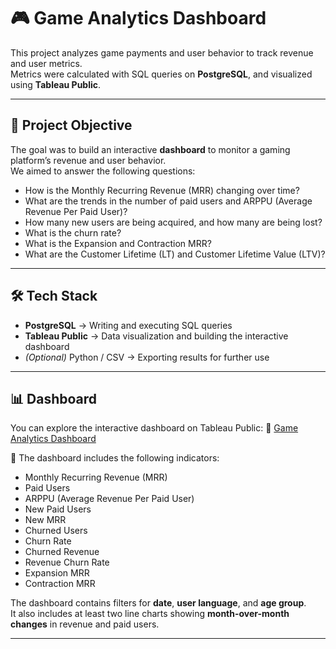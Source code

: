 # 🎮 Game Analytics Dashboard

This project analyzes game payments and user behavior to track revenue and user metrics.  
Metrics were calculated with SQL queries on **PostgreSQL**, and visualized using **Tableau Public**.

---

## 📌 Project Objective

The goal was to build an interactive **dashboard** to monitor a gaming platform’s revenue and user behavior.  
We aimed to answer the following questions:

- How is the Monthly Recurring Revenue (MRR) changing over time?  
- What are the trends in the number of paid users and ARPPU (Average Revenue Per Paid User)?  
- How many new users are being acquired, and how many are being lost?  
- What is the churn rate?  
- What is the Expansion and Contraction MRR?  
- What are the Customer Lifetime (LT) and Customer Lifetime Value (LTV)?

---

## 🛠️ Tech Stack

- **PostgreSQL** → Writing and executing SQL queries  
- **Tableau Public** → Data visualization and building the interactive dashboard  
- *(Optional)* Python / CSV → Exporting results for further use

---

## 📊 Dashboard
You can explore the interactive dashboard on Tableau Public:
🔗 [Game Analytics Dashboard](https://public.tableau.com/app/profile/esma.g.17778/viz/pp_17575398058050/GameAnalytics)

📌 The dashboard includes the following indicators:

- Monthly Recurring Revenue (MRR)  
- Paid Users  
- ARPPU (Average Revenue Per Paid User)  
- New Paid Users  
- New MRR  
- Churned Users  
- Churn Rate  
- Churned Revenue  
- Revenue Churn Rate  
- Expansion MRR  
- Contraction MRR  

The dashboard contains filters for **date**, **user language**, and **age group**.  
It also includes at least two line charts showing **month-over-month changes** in revenue and paid users.

---


